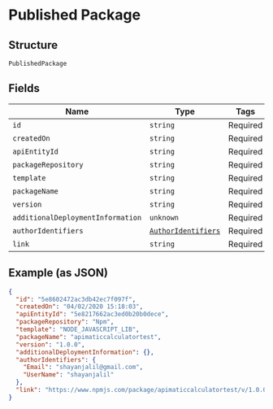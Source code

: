 
# Published Package

## Structure

`PublishedPackage`

## Fields

| Name | Type | Tags | Description |
|  --- | --- | --- | --- |
| `id` | `string` | Required | - |
| `createdOn` | `string` | Required | - |
| `apiEntityId` | `string` | Required | - |
| `packageRepository` | `string` | Required | - |
| `template` | `string` | Required | - |
| `packageName` | `string` | Required | - |
| `version` | `string` | Required | - |
| `additionalDeploymentInformation` | `unknown` | Required | - |
| `authorIdentifiers` | [`AuthorIdentifiers`](../../doc/models/author-identifiers.md) | Required | - |
| `link` | `string` | Required | - |

## Example (as JSON)

```json
{
  "id": "5e8602472ac3db42ec7f097f",
  "createdOn": "04/02/2020 15:18:03",
  "apiEntityId": "5e8217662ac3ed0b20b0dece",
  "packageRepository": "Npm",
  "template": "NODE_JAVASCRIPT_LIB",
  "packageName": "apimaticcalculatortest",
  "version": "1.0.0",
  "additionalDeploymentInformation": {},
  "authorIdentifiers": {
    "Email": "shayanjalil@gmail.com",
    "UserName": "shayanjalil"
  },
  "link": "https://www.npmjs.com/package/apimaticcalculatortest/v/1.0.0"
}
```

